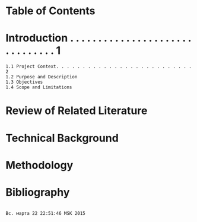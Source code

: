 Table of Contents 
==================

Introduction . . . . . . . . . . . . . . . . . . . . . . . . . . . . . . . 1
==============
	1.1 Project Context. . . . . . . . . . . . . . . . . . . . . . . . . . 2
	1.2	Purpose and Description					
	1.3	Objectives
	1.4 Scope and Limitations

	
Review of Related Literature
==============================
	
Technical Background
======================
	
Methodology
=============

Bibliography
==============

                                                                                                                                             Вс. марта 22 22:51:46 MSK 2015



